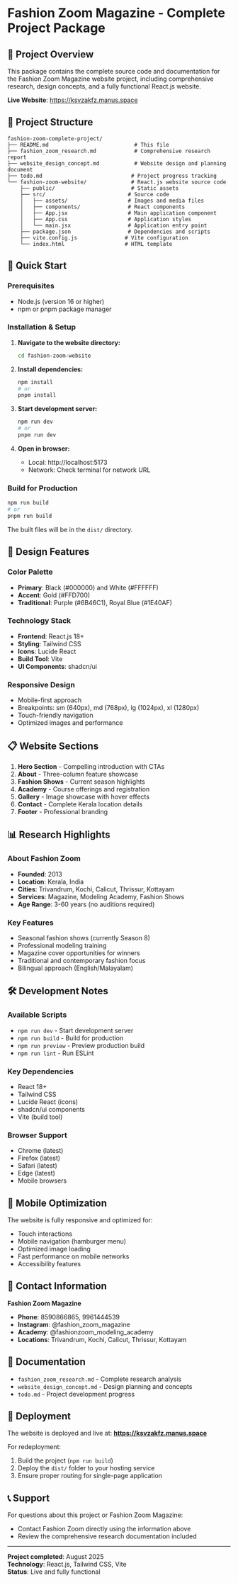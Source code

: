 # Fashion Zoom Magazine - Complete Project Package

## 🎯 Project Overview

This package contains the complete source code and documentation for the Fashion Zoom Magazine website project, including comprehensive research, design concepts, and a fully functional React.js website.

**Live Website**: https://ksvzakfz.manus.space

## 📁 Project Structure

```
fashion-zoom-complete-project/
├── README.md                           # This file
├── fashion_zoom_research.md            # Comprehensive research report
├── website_design_concept.md           # Website design and planning document
├── todo.md                            # Project progress tracking
└── fashion-zoom-website/              # React.js website source code
    ├── public/                        # Static assets
    ├── src/                          # Source code
    │   ├── assets/                   # Images and media files
    │   ├── components/               # React components
    │   ├── App.jsx                   # Main application component
    │   ├── App.css                   # Application styles
    │   └── main.jsx                  # Application entry point
    ├── package.json                  # Dependencies and scripts
    ├── vite.config.js               # Vite configuration
    └── index.html                   # HTML template
```

## 🚀 Quick Start

### Prerequisites
- Node.js (version 16 or higher)
- npm or pnpm package manager

### Installation & Setup

1. **Navigate to the website directory:**
   ```bash
   cd fashion-zoom-website
   ```

2. **Install dependencies:**
   ```bash
   npm install
   # or
   pnpm install
   ```

3. **Start development server:**
   ```bash
   npm run dev
   # or
   pnpm run dev
   ```

4. **Open in browser:**
   - Local: http://localhost:5173
   - Network: Check terminal for network URL

### Build for Production

```bash
npm run build
# or
pnpm run build
```

The built files will be in the `dist/` directory.

## 🎨 Design Features

### Color Palette
- **Primary**: Black (#000000) and White (#FFFFFF)
- **Accent**: Gold (#FFD700)
- **Traditional**: Purple (#6B46C1), Royal Blue (#1E40AF)

### Technology Stack
- **Frontend**: React.js 18+
- **Styling**: Tailwind CSS
- **Icons**: Lucide React
- **Build Tool**: Vite
- **UI Components**: shadcn/ui

### Responsive Design
- Mobile-first approach
- Breakpoints: sm (640px), md (768px), lg (1024px), xl (1280px)
- Touch-friendly navigation
- Optimized images and performance

## 📋 Website Sections

1. **Hero Section** - Compelling introduction with CTAs
2. **About** - Three-column feature showcase
3. **Fashion Shows** - Current season highlights
4. **Academy** - Course offerings and registration
5. **Gallery** - Image showcase with hover effects
6. **Contact** - Complete Kerala location details
7. **Footer** - Professional branding

## 📊 Research Highlights

### About Fashion Zoom
- **Founded**: 2013
- **Location**: Kerala, India
- **Cities**: Trivandrum, Kochi, Calicut, Thrissur, Kottayam
- **Services**: Magazine, Modeling Academy, Fashion Shows
- **Age Range**: 3-60 years (no auditions required)

### Key Features
- Seasonal fashion shows (currently Season 8)
- Professional modeling training
- Magazine cover opportunities for winners
- Traditional and contemporary fashion focus
- Bilingual approach (English/Malayalam)

## 🛠 Development Notes

### Available Scripts
- `npm run dev` - Start development server
- `npm run build` - Build for production
- `npm run preview` - Preview production build
- `npm run lint` - Run ESLint

### Key Dependencies
- React 18+
- Tailwind CSS
- Lucide React (icons)
- shadcn/ui components
- Vite (build tool)

### Browser Support
- Chrome (latest)
- Firefox (latest)
- Safari (latest)
- Edge (latest)
- Mobile browsers

## 📱 Mobile Optimization

The website is fully responsive and optimized for:
- Touch interactions
- Mobile navigation (hamburger menu)
- Optimized image loading
- Fast performance on mobile networks
- Accessibility features

## 🔗 Contact Information

**Fashion Zoom Magazine**
- **Phone**: 8590866865, 9961444539
- **Instagram**: @fashion_zoom_magazine
- **Academy**: @fashionzoom_modeling_academy
- **Locations**: Trivandrum, Kochi, Calicut, Thrissur, Kottayam

## 📄 Documentation

- `fashion_zoom_research.md` - Complete research analysis
- `website_design_concept.md` - Design planning and concepts
- `todo.md` - Project development progress

## 🚀 Deployment

The website is deployed and live at: **https://ksvzakfz.manus.space**

For redeployment:
1. Build the project (`npm run build`)
2. Deploy the `dist/` folder to your hosting service
3. Ensure proper routing for single-page application

## 📞 Support

For questions about this project or Fashion Zoom Magazine:
- Contact Fashion Zoom directly using the information above
- Review the comprehensive research documentation included

---

**Project completed**: August 2025  
**Technology**: React.js, Tailwind CSS, Vite  
**Status**: Live and fully functional

